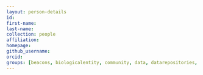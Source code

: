```yaml
---
layout: person-details
id:
first-name:
last-name:
collection: people
affiliation:
homepage:
github_username:
orcid:
groups: [beacons, biologicalentity, community, data, datarepositories, event, labprotocols, organisation, person, phenotypes, proteinannotations, samples, standard, tool, trainingmaterial, validation]
---
```

